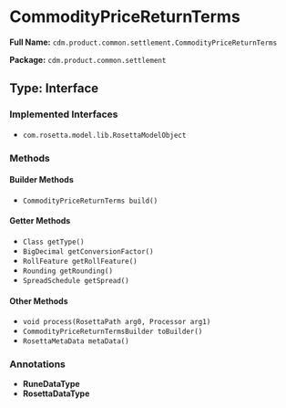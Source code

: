 # CommodityPriceReturnTerms

**Full Name:** `cdm.product.common.settlement.CommodityPriceReturnTerms`

**Package:** `cdm.product.common.settlement`

## Type: Interface

### Implemented Interfaces

- `com.rosetta.model.lib.RosettaModelObject`

### Methods

#### Builder Methods

- `CommodityPriceReturnTerms build()`

#### Getter Methods

- `Class getType()`
- `BigDecimal getConversionFactor()`
- `RollFeature getRollFeature()`
- `Rounding getRounding()`
- `SpreadSchedule getSpread()`

#### Other Methods

- `void process(RosettaPath arg0, Processor arg1)`
- `CommodityPriceReturnTermsBuilder toBuilder()`
- `RosettaMetaData metaData()`

### Annotations

- **RuneDataType**
- **RosettaDataType**

